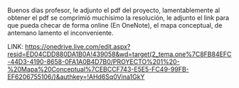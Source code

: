 Buenos días profesor, le adjunto el pdf del proyecto, lamentablemente al obtener el pdf se comprimió muchísimo la resolución, le adjunto el link para que pueda checar de forma online (En OneNote), el mapa conceptual, de antemano lamento el inconveniente.

LINK:
https://onedrive.live.com/edit.aspx?resid=ED04CDD880DA1B0A!439058&wd=target(2_tema.one%7C8FB84EFC-44D3-4190-8658-0FA1A0B4D7B0/PROYECTO%201%20-%20Mapa%20Conceptual%7CEBCCF743-E5E5-FC49-99FB-EF6206755106/)&authkey=!AHd6Sq0Vina1GkY
